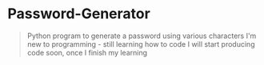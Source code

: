 # Password-Generator
> Python program to generate a password using various characters
I'm new to programming - still learning how to code 
I will start producing code soon, once I finish my learning
